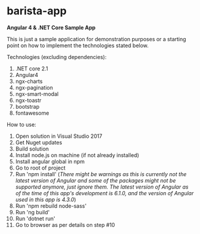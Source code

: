 # barista-app
<b>Angular 4 &amp; .NET Core Sample App</b>

This is just a sample application for demonstration purposes or a starting point on how to implement the technologies stated below.

Technologies (excluding dependencies):
<ol>
	<li>.NET core 2.1</li>
	<li>Angular4</li>
	<li>ngx-charts</li>
	<li>ngx-pagination</li>
	<li>ngx-smart-modal</li>
	<li>ngx-toastr</li>
	<li>bootstrap</li>
	<li>fontawesome</li>
</ol>

How to use:
<ol>
	<li>Open solution in Visual Studio 2017</li>
	<li>Get Nuget updates</li>
	<li>Build solution</li>
	<li>Install node.js on machine (if not already installed)</li>
	<li>Install angular global in npm</li>
	<li>Go to root of project</li>
	<li>Run 'npm install' (<i>There might be warnings as this is currently not the latest version of Angular and some of the packages might not be supported anymore, just ignore them. The latest version of Angular as of the time of this app's development is 6.1.0, and the version of Angular used in this app is 4.3.0</i>)</li>
	<li>Run 'npm rebuild node-sass'</li>
	<li>Run 'ng build'</li>
	<li>Run 'dotnet run'</li>
	<li>Go to browser as per details on step #10</li>
</ol>
